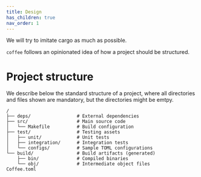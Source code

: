 ```yaml
---
title: Design
has_children: true
nav_order: 1
---
```


We will try to imitate cargo as much as possible.

`coffee` follows an opinionated idea of how a project should be structured.

# Project structure

We describe below the standard structure of a project, where all directories and
files shown are mandatory, but the directories might be emtpy.

```
/
├── deps/                 # External dependencies
├── src/                  # Main source code
│   └── Makefile          # Build configuration
├── test/                 # Testing assets
│   ├── unit/             # Unit tests
│   ├── integration/      # Integration tests
│   └── configs/          # Sample TOML configurations
└── build/                # Build artifacts (generated)
    ├── bin/              # Compiled binaries
    └── obj/              # Intermediate object files
Coffee.toml


